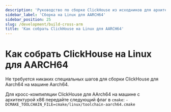 ```yaml
---
description: 'Руководство по сборке ClickHouse из исходников для архитектуры AARCH64'
sidebar_label: 'Сборка на Linux для AARCH64'
sidebar_position: 25
slug: /development/build-cross-arm
title: 'Как собрать ClickHouse на Linux для AARCH64'
---
```



# Как собрать ClickHouse на Linux для AARCH64

Не требуется никаких специальных шагов для сборки ClickHouse для Aarch64 на машине Aarch64.

Для кросс-компиляции ClickHouse для AArch64 на машине с архитектурой x86 передайте следующий флаг в `cmake`: `-DCMAKE_TOOLCHAIN_FILE=cmake/linux/toolchain-aarch64.cmake`
